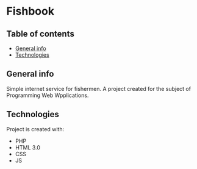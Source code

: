 # Fishbook 

## Table of contents
* [General info](#general-info)
* [Technologies](#technologies)


## General info
Simple internet service for fishermen. 
A project created for the subject of Programming Web Wpplications. 


## Technologies
Project is created with:
* PHP
* HTML 3.0
* CSS
* JS
